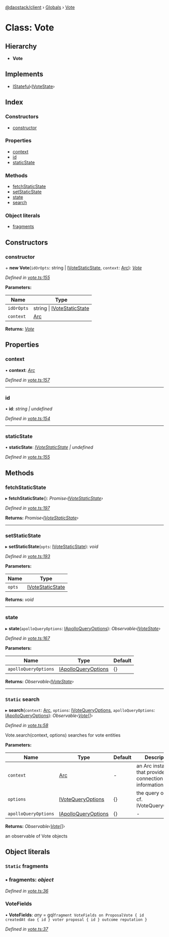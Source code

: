 [@daostack/client](../README.md) › [Globals](../globals.md) › [Vote](vote.md)

# Class: Vote

## Hierarchy

* **Vote**

## Implements

* [IStateful](../interfaces/istateful.md)‹[IVoteState](../interfaces/ivotestate.md)›

## Index

### Constructors

* [constructor](vote.md#constructor)

### Properties

* [context](vote.md#context)
* [id](vote.md#id)
* [staticState](vote.md#staticstate)

### Methods

* [fetchStaticState](vote.md#fetchstaticstate)
* [setStaticState](vote.md#setstaticstate)
* [state](vote.md#state)
* [search](vote.md#static-search)

### Object literals

* [fragments](vote.md#static-fragments)

## Constructors

###  constructor

\+ **new Vote**(`idOrOpts`: string | [IVoteStaticState](../interfaces/ivotestaticstate.md), `context`: [Arc](arc.md)): *[Vote](vote.md)*

*Defined in [vote.ts:155](https://github.com/daostack/client/blob/7361fcc/src/vote.ts#L155)*

**Parameters:**

Name | Type |
------ | ------ |
`idOrOpts` | string &#124; [IVoteStaticState](../interfaces/ivotestaticstate.md) |
`context` | [Arc](arc.md) |

**Returns:** *[Vote](vote.md)*

## Properties

###  context

• **context**: *[Arc](arc.md)*

*Defined in [vote.ts:157](https://github.com/daostack/client/blob/7361fcc/src/vote.ts#L157)*

___

###  id

• **id**: *string | undefined*

*Defined in [vote.ts:154](https://github.com/daostack/client/blob/7361fcc/src/vote.ts#L154)*

___

###  staticState

• **staticState**: *[IVoteStaticState](../interfaces/ivotestaticstate.md) | undefined*

*Defined in [vote.ts:155](https://github.com/daostack/client/blob/7361fcc/src/vote.ts#L155)*

## Methods

###  fetchStaticState

▸ **fetchStaticState**(): *Promise‹[IVoteStaticState](../interfaces/ivotestaticstate.md)›*

*Defined in [vote.ts:197](https://github.com/daostack/client/blob/7361fcc/src/vote.ts#L197)*

**Returns:** *Promise‹[IVoteStaticState](../interfaces/ivotestaticstate.md)›*

___

###  setStaticState

▸ **setStaticState**(`opts`: [IVoteStaticState](../interfaces/ivotestaticstate.md)): *void*

*Defined in [vote.ts:193](https://github.com/daostack/client/blob/7361fcc/src/vote.ts#L193)*

**Parameters:**

Name | Type |
------ | ------ |
`opts` | [IVoteStaticState](../interfaces/ivotestaticstate.md) |

**Returns:** *void*

___

###  state

▸ **state**(`apolloQueryOptions`: [IApolloQueryOptions](../interfaces/iapolloqueryoptions.md)): *Observable‹[IVoteState](../interfaces/ivotestate.md)›*

*Defined in [vote.ts:167](https://github.com/daostack/client/blob/7361fcc/src/vote.ts#L167)*

**Parameters:**

Name | Type | Default |
------ | ------ | ------ |
`apolloQueryOptions` | [IApolloQueryOptions](../interfaces/iapolloqueryoptions.md) |  {} |

**Returns:** *Observable‹[IVoteState](../interfaces/ivotestate.md)›*

___

### `Static` search

▸ **search**(`context`: [Arc](arc.md), `options`: [IVoteQueryOptions](../interfaces/ivotequeryoptions.md), `apolloQueryOptions`: [IApolloQueryOptions](../interfaces/iapolloqueryoptions.md)): *Observable‹[Vote](vote.md)[]›*

*Defined in [vote.ts:58](https://github.com/daostack/client/blob/7361fcc/src/vote.ts#L58)*

Vote.search(context, options) searches for vote entities

**Parameters:**

Name | Type | Default | Description |
------ | ------ | ------ | ------ |
`context` | [Arc](arc.md) | - | an Arc instance that provides connection information |
`options` | [IVoteQueryOptions](../interfaces/ivotequeryoptions.md) |  {} | the query options, cf. IVoteQueryOptions |
`apolloQueryOptions` | [IApolloQueryOptions](../interfaces/iapolloqueryoptions.md) |  {} | - |

**Returns:** *Observable‹[Vote](vote.md)[]›*

an observable of Vote objects

## Object literals

### `Static` fragments

### ▪ **fragments**: *object*

*Defined in [vote.ts:36](https://github.com/daostack/client/blob/7361fcc/src/vote.ts#L36)*

###  VoteFields

• **VoteFields**: *any* =  gql`fragment VoteFields on ProposalVote {
      id
      createdAt
      dao {
        id
      }
      voter
      proposal {
        id
      }
      outcome
      reputation
    }`

*Defined in [vote.ts:37](https://github.com/daostack/client/blob/7361fcc/src/vote.ts#L37)*
